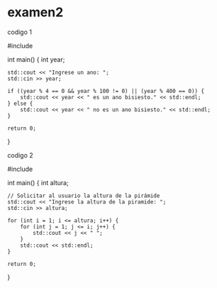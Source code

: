 # examen2

codigo 1

#include <iostream>

int main() {
    int year;

    std::cout << "Ingrese un ano: ";
    std::cin >> year;

    if ((year % 4 == 0 && year % 100 != 0) || (year % 400 == 0)) {
        std::cout << year << " es un ano bisiesto." << std::endl;
    } else {
        std::cout << year << " no es un ano bisiesto." << std::endl;
    }

    return 0;
}


codigo 2

#include <iostream>

int main() {
    int altura;

    // Solicitar al usuario la altura de la pirámide
    std::cout << "Ingrese la altura de la piramide: ";
    std::cin >> altura;

    for (int i = 1; i <= altura; i++) {
        for (int j = 1; j <= i; j++) {
            std::cout << j << " ";
        }
        std::cout << std::endl;
    }

    return 0;
}
